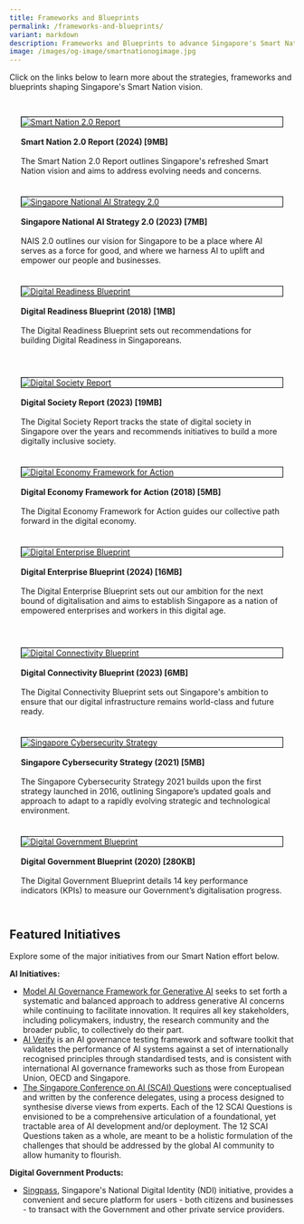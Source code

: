 ```yaml
---
title: Frameworks and Blueprints
permalink: /frameworks-and-blueprints/
variant: markdown
description: Frameworks and Blueprints to advance Singapore's Smart Nation vision.
image: /images/og-image/smartnationogimage.jpg
---
```

Click on the links below to learn more about the strategies, frameworks and blueprints shaping Singapore's Smart Nation vision.


<div class="row" style="padding: 20px 0px 0px 0px;">
	
<div class="col" style="padding: 10px 20px 10px 20px;"><div style="border:1px solid black;"><a href="https://go.gov.sg/sn2report"><img src="/images/abt-smart-nation/sn2_report.png" alt="Smart Nation 2.0 Report"></a></div><br><b>Smart Nation 2.0 Report (2024) [9MB]</b><br><br>The Smart Nation 2.0 Report outlines Singapore's refreshed Smart Nation vision and aims to address evolving needs and concerns.
	<br><br></div>
	
<div class="col" style="padding: 10px 20px 10px 20px;"><div style="border:1px solid black;"><a href="https://go.gov.sg/nais2023"><img src="/images/abt-smart-nation/nais2_cover.jpg" alt="Singapore National AI Strategy 2.0"></a></div><br><b>Singapore National AI Strategy 2.0 (2023) [7MB]</b><br><br>NAIS 2.0 outlines our vision for Singapore to be a place where AI serves as a force for good, and where we harness AI to uplift and empower our people and businesses. 
	<br><br></div>
	
<div class="col" style="padding: 10px 20px 10px 20px;"><div style="border:1px solid black;"><a href="https://go.gov.sg/digitalreadinessblueprint2018"><img src="/images/abt-smart-nation/digital-readiness-blueprint2.png" alt="Digital Readiness Blueprint"></a></div><br><b>Digital Readiness Blueprint (2018) [1MB]</b><br><br>The Digital Readiness Blueprint sets out recommendations for building Digital Readiness in Singaporeans.
	<br><br></div>

</div>

<div class="row" style="padding: 20px 0px 0px 0px;">
	
<div class="col" style="padding: 10px 20px 10px 20px;"><div style="border:1px solid black;"><a href="https://go.gov.sg/sndigitalsocietyreport2023"><img src="/images/abt-smart-nation/digital_society_report_2023.jpg" alt="Digital Society Report"></a></div><br><b>Digital Society Report (2023) [19MB]</b><br><br>The Digital Society Report tracks the state of digital society in Singapore over the years and recommends initiatives to build a more digitally inclusive society.<br><br></div>

<div class="col" style="padding: 10px 20px 10px 20px;"><div style="border:1px solid black;"><a href="https://go.gov.sg/digitalframeworkforaction2018"><img src="/images/abt-smart-nation/digital-economy-framework2.png" alt="Digital Economy Framework for Action"></a></div><br><b>Digital Economy Framework for Action (2018) [5MB]</b><br><br>The Digital Economy Framework for Action guides our collective path forward in the digital economy.
	<br><br></div>
	
<div class="col" style="padding: 10px 20px 10px 20px;"><div style="border:1px solid black;"><a href="https://go.gov.sg/digitalenterpriseblueprint2024"><img src="/images/abt-smart-nation/digital_enterprise_blueprint.png" alt="Digital Enterprise Blueprint"></a></div><br><b>Digital Enterprise Blueprint (2024) [16MB]</b><br><br>The Digital Enterprise Blueprint sets out our ambition for the next bound of digitalisation and aims to establish Singapore as a nation of empowered enterprises and workers in this digital age.
	<br><br></div>


</div>	

<div class="row" style="padding: 20px 0px 0px 0px;">
	
<div class="col" style="padding: 10px 20px 10px 20px;"><div style="border:1px solid black;"><a href="https://go.gov.sg/digitalconnectivityblueprint2023"><img src="/images/abt-smart-nation/digital_connectivity_blueprint.png" alt="Digital Connectivity Blueprint"></a></div><br><b>Digital Connectivity Blueprint (2023) [6MB]</b><br><br>The Digital Connectivity Blueprint sets out Singapore's ambition to ensure that our digital infrastructure remains world-class and future ready.<br><br></div>	

<div class="col" style="padding: 10px 20px 10px 20px;"><div style="border:1px solid black;"><a href="https://go.gov.sg/sncybersecuritystrategy2021"><img src="/images/abt-smart-nation/sg_cybersecurity_strategy.jpg" alt="Singapore Cybersecurity Strategy"></a></div><br><b>Singapore Cybersecurity Strategy (2021) [5MB]</b><br><br>The Singapore Cybersecurity Strategy 2021 builds upon the first strategy launched in 2016, outlining Singapore’s updated goals and approach to adapt to a rapidly evolving strategic and technological environment.
	<br><br></div>

<div class="col" style="padding: 10px 20px 10px 20px;"><div style="border:1px solid black;"><a href="https://go.gov.sg/digitalgovernmentblueprint2020"><img src="/images/abt-smart-nation/digital_government_blueprint.jpg" alt="Digital Government Blueprint"></a></div><br><b>Digital Government Blueprint (2020) [280KB]</b><br><br>The Digital Government Blueprint details 14 key performance indicators (KPIs) to measure our Government’s digitalisation progress.
	<br><br></div>
	
</div>

## Featured Initiatives


Explore some of the major initiatives from our Smart Nation effort below.


**AI Initiatives:**
* [Model AI Governance Framework for Generative AI](https://aiverifyfoundation.sg/wp-content/uploads/2024/05/Model-AI-Governance-Framework-for-Generative-AI-May-2024-1-1.pdf) seeks to set forth a systematic and balanced approach to address generative AI concerns while continuing to facilitate innovation. It requires all key stakeholders, including policymakers, industry, the research community and the broader public, to collectively do their part.
* [AI Verify](https://aiverifyfoundation.sg/what-is-ai-verify/) is an AI governance testing framework and software toolkit that validates the performance of AI systems against a set of internationally recognised principles through standardised tests, and is consistent with international AI governance frameworks such as those from European Union, OECD and Singapore.
* [The Singapore Conference on AI (SCAI) Questions](https://go.gov.sg/scai-questions) were conceptualised and written by the conference delegates, using a process designed to synthesise diverse views from experts. Each of the 12 SCAI Questions is envisioned to be a comprehensive articulation of a foundational, yet tractable area of AI development and/or deployment. The 12 SCAI Questions taken as a whole, are meant to be a holistic formulation of the challenges that should be addressed by the global AI community to allow humanity to flourish.

**Digital Government Products:**
* [Singpass](/initiatives/national-digital-identity/), Singapore's National Digital Identity (NDI) initiative, provides a convenient and secure platform for users - both citizens and businesses - to transact with the Government and other private service providers.